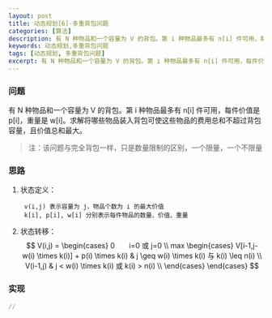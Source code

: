 ```yaml
---
layout: post
title: 动态规划[6]-多重背包问题
categories: [算法]
description: 有 N 种物品和一个容量为 V 的背包。第 i 种物品最多有 n[i] 件可用，每件价值是 p[i]，重量是 w[i]。求解将哪些物品装入背包可使这些物品的费用总和不超过背包容量，且价值总和最大。
keywords: 动态规划,多重背包问题
tags: [动态规划, 多重背包问题]
excerpt: 有 N 种物品和一个容量为 V 的背包。第 i 种物品最多有 n[i] 件可用，每件价值是 p[i]，重量是 w[i]。求解将哪些物品装入背包可使这些物品的费用总和不超过背包容量，且价值总和最大。
---
```

<style>
.MathJax {
    font-size: 0.7em !important;
}
</style>

### 问题
有 N 种物品和一个容量为 V 的背包。第 i 种物品最多有 n[i] 件可用，每件价值是 p[i]，重量是 w[i]。求解将哪些物品装入背包可使这些物品的费用总和不超过背包容量，且价值总和最大。
> 注：该问题与完全背包一样，只是数量限制的区别，一个限量，一个不限量

### 思路
1. 状态定义：
   ```
    v(i,j) 表示容量为 j，物品个数为 i 的最大价值
    k[i], p[i], w[i] 分别表示每件物品的数量、价值、重量
   ```
1. 状态转移：  
$$
V(i,j) = \begin{cases}
0　　i=0 或 j=0  \\
 max \begin{cases}
    V[i-1,j-w(i) \times k(i)] + p(i) \times k(i) & j \geq w(i) \times k(i) 与 k(i) \leq n(i) \\
    V(i-1,j) &  j < w(i) \times k(i) 或 k(i) > n(i) \\
\end{cases}
\end{cases}
$$

### 实现
```java
//
```

